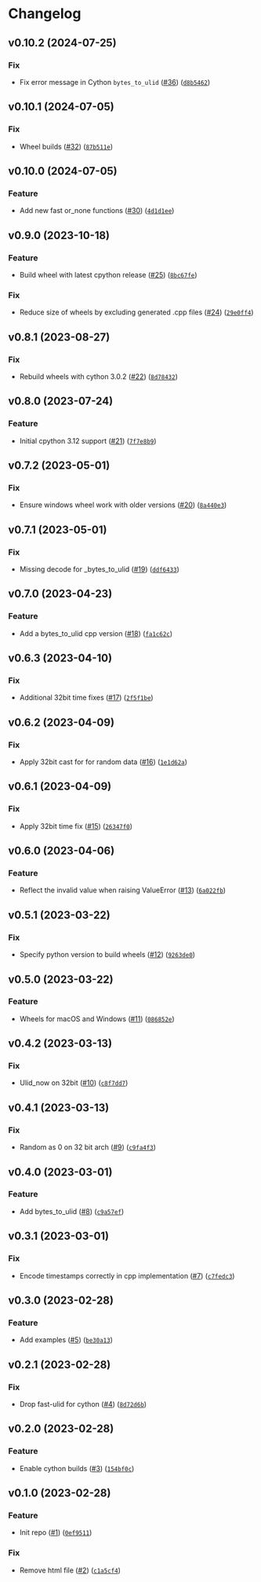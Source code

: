 # Changelog

<!--next-version-placeholder-->

## v0.10.2 (2024-07-25)

### Fix

* Fix error message in Cython `bytes_to_ulid` ([#36](https://github.com/bdraco/ulid-transform/issues/36)) ([`d8b5462`](https://github.com/bdraco/ulid-transform/commit/d8b54622d1445916f08b61ff3aad34e61bfbb986))

## v0.10.1 (2024-07-05)

### Fix

* Wheel builds ([#32](https://github.com/bdraco/ulid-transform/issues/32)) ([`87b511e`](https://github.com/bdraco/ulid-transform/commit/87b511e1b00b8fa07ef7a18a5b5012e8df943441))

## v0.10.0 (2024-07-05)

### Feature

* Add new fast or_none functions ([#30](https://github.com/bdraco/ulid-transform/issues/30)) ([`4d1d1ee`](https://github.com/bdraco/ulid-transform/commit/4d1d1ee398f791bd35a64941d3eb838cf1ef705e))

## v0.9.0 (2023-10-18)

### Feature

* Build wheel with latest cpython release ([#25](https://github.com/bdraco/ulid-transform/issues/25)) ([`8bc67fe`](https://github.com/bdraco/ulid-transform/commit/8bc67fe8f2c56a9aacdede63331afe6c54a1528d))

### Fix

* Reduce size of wheels by excluding generated .cpp files ([#24](https://github.com/bdraco/ulid-transform/issues/24)) ([`29e0ff4`](https://github.com/bdraco/ulid-transform/commit/29e0ff474f729adea32c10a3d0adfc7801b5e892))

## v0.8.1 (2023-08-27)

### Fix

* Rebuild wheels with cython 3.0.2 ([#22](https://github.com/bdraco/ulid-transform/issues/22)) ([`8d78432`](https://github.com/bdraco/ulid-transform/commit/8d78432cf81b1a2e5230dd434b50c21365686548))

## v0.8.0 (2023-07-24)

### Feature

* Initial cpython 3.12 support ([#21](https://github.com/bdraco/ulid-transform/issues/21)) ([`7f7e8b9`](https://github.com/bdraco/ulid-transform/commit/7f7e8b90d3a7a529a58d00e66be8494a18476842))

## v0.7.2 (2023-05-01)
### Fix
* Ensure windows wheel work with older versions ([#20](https://github.com/bdraco/ulid-transform/issues/20)) ([`8a440e3`](https://github.com/bdraco/ulid-transform/commit/8a440e3f818b3af8a694544755d55f1c221ada3a))

## v0.7.1 (2023-05-01)
### Fix
* Missing decode for _bytes_to_ulid ([#19](https://github.com/bdraco/ulid-transform/issues/19)) ([`ddf6433`](https://github.com/bdraco/ulid-transform/commit/ddf6433554ca3d4fef6500b84e43adf475a794bb))

## v0.7.0 (2023-04-23)
### Feature
* Add a bytes_to_ulid cpp version ([#18](https://github.com/bdraco/ulid-transform/issues/18)) ([`fa1c62c`](https://github.com/bdraco/ulid-transform/commit/fa1c62c97be608390a5e42de5712382ee8ec86e9))

## v0.6.3 (2023-04-10)
### Fix
* Additional 32bit time fixes ([#17](https://github.com/bdraco/ulid-transform/issues/17)) ([`2f5f1be`](https://github.com/bdraco/ulid-transform/commit/2f5f1be3fe63bb63b57e158c32ab5e9d7ab16b9c))

## v0.6.2 (2023-04-09)
### Fix
* Apply 32bit cast for for random data ([#16](https://github.com/bdraco/ulid-transform/issues/16)) ([`1e1d62a`](https://github.com/bdraco/ulid-transform/commit/1e1d62aa961178d6416e4ac82cc0634b06260ad4))

## v0.6.1 (2023-04-09)
### Fix
* Apply 32bit time fix ([#15](https://github.com/bdraco/ulid-transform/issues/15)) ([`26347f0`](https://github.com/bdraco/ulid-transform/commit/26347f0067be94ba36607ea9b875b5d1354e6002))

## v0.6.0 (2023-04-06)
### Feature
* Reflect the invalid value when raising ValueError ([#13](https://github.com/bdraco/ulid-transform/issues/13)) ([`6a022fb`](https://github.com/bdraco/ulid-transform/commit/6a022fb4084e3a007c469e6e2993ccb3621c4271))

## v0.5.1 (2023-03-22)
### Fix
* Specify python version to build wheels ([#12](https://github.com/bdraco/ulid-transform/issues/12)) ([`9263de0`](https://github.com/bdraco/ulid-transform/commit/9263de0f70a4198cfcb2ba4a8f44440a7841e407))

## v0.5.0 (2023-03-22)
### Feature
* Wheels for macOS and Windows ([#11](https://github.com/bdraco/ulid-transform/issues/11)) ([`086852e`](https://github.com/bdraco/ulid-transform/commit/086852e57250994d0f3c9faedabf2df6aeb9e789))

## v0.4.2 (2023-03-13)
### Fix
* Ulid_now on 32bit ([#10](https://github.com/bdraco/ulid-transform/issues/10)) ([`c8f7dd7`](https://github.com/bdraco/ulid-transform/commit/c8f7dd790f987ca4310dd155a78fff263adf0cfc))

## v0.4.1 (2023-03-13)
### Fix
* Random as 0 on 32 bit arch ([#9](https://github.com/bdraco/ulid-transform/issues/9)) ([`c9fa4f3`](https://github.com/bdraco/ulid-transform/commit/c9fa4f32c12eabea67da14d0c32d9a5ac65f2842))

## v0.4.0 (2023-03-01)
### Feature
* Add bytes_to_ulid ([#8](https://github.com/bdraco/ulid-transform/issues/8)) ([`c9a57ef`](https://github.com/bdraco/ulid-transform/commit/c9a57ef2d68886d37e03dd9d884a51c35a5c1e12))

## v0.3.1 (2023-03-01)
### Fix
* Encode timestamps correctly in cpp implementation ([#7](https://github.com/bdraco/ulid-transform/issues/7)) ([`c7fedc3`](https://github.com/bdraco/ulid-transform/commit/c7fedc350bf9848dc38af362e33819fac4036a9e))

## v0.3.0 (2023-02-28)
### Feature
* Add examples ([#5](https://github.com/bdraco/ulid-transform/issues/5)) ([`be30a13`](https://github.com/bdraco/ulid-transform/commit/be30a133b3a03b1e6704954cf0c59f4fb64d4b7c))

## v0.2.1 (2023-02-28)
### Fix
* Drop fast-ulid for cython ([#4](https://github.com/bdraco/ulid-transform/issues/4)) ([`8d72d6b`](https://github.com/bdraco/ulid-transform/commit/8d72d6b58d306d722f096a5b3697d4365eae397d))

## v0.2.0 (2023-02-28)
### Feature
* Enable cython builds ([#3](https://github.com/bdraco/ulid-transform/issues/3)) ([`154bf0c`](https://github.com/bdraco/ulid-transform/commit/154bf0c8d02591508b87c2c154ba877da2aa8f97))

## v0.1.0 (2023-02-28)
### Feature
* Init repo ([#1](https://github.com/bdraco/ulid-transform/issues/1)) ([`0ef9511`](https://github.com/bdraco/ulid-transform/commit/0ef95113cd638617de16be44909b228d0df5f092))

### Fix
* Remove html file ([#2](https://github.com/bdraco/ulid-transform/issues/2)) ([`c1a5cf4`](https://github.com/bdraco/ulid-transform/commit/c1a5cf4a4a8c5a2c8ba1663b9132d612fe47570d))
